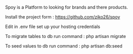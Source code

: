 Spoy is a Platform to looking for brands and there products.

Install the project form : https://github.com/ziko26/spoy

Edit in .env file set up your hosting credentials

To migrate tables to db run command : php artisan migrate

To seed values to db run command : php artisan db:seed